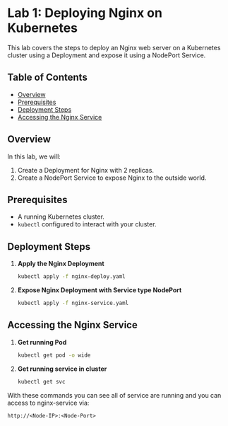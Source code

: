 # Lab 1: Deploying Nginx on Kubernetes

This lab covers the steps to deploy an Nginx web server on a Kubernetes cluster using a Deployment and expose it using a NodePort Service.

## Table of Contents
- [Overview](#overview)
- [Prerequisites](#prerequisites)
- [Deployment Steps](#deployment-steps)
- [Accessing the Nginx Service](#accessing-the-nginx-service)

## Overview
In this lab, we will:
1. Create a Deployment for Nginx with 2 replicas.
2. Create a NodePort Service to expose Nginx to the outside world.

## Prerequisites
- A running Kubernetes cluster.
- `kubectl` configured to interact with your cluster.

## Deployment Steps
1. **Apply the Nginx Deployment**
    ```bash
    kubectl apply -f nginx-deploy.yaml
2. **Expose Nginx Deployment with Service type NodePort**
    ```bash
    kubectl apply -f nginx-service.yaml

## Accessing the Nginx Service
1. **Get running Pod**
    ```bash
    kubectl get pod -o wide
2. **Get running service in cluster**
    ```bash
    kubectl get svc 
  With these commands you can see all of service are running and you can access to nginx-service via:
  
    http://<Node-IP>:<Node-Port>
